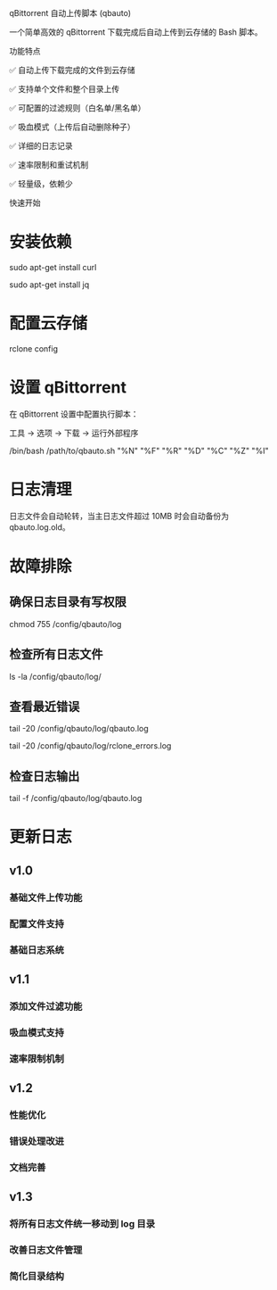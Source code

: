 qBittorrent 自动上传脚本 (qbauto)

一个简单高效的 qBittorrent 下载完成后自动上传到云存储的 Bash 脚本。

功能特点

✅ 自动上传下载完成的文件到云存储

✅ 支持单个文件和整个目录上传

✅ 可配置的过滤规则（白名单/黑名单）

✅ 吸血模式（上传后自动删除种子）

✅ 详细的日志记录

✅ 速率限制和重试机制

✅ 轻量级，依赖少

快速开始


# 安装依赖

sudo apt-get install curl

sudo apt-get install jq

# 配置云存储

rclone config

# 设置 qBittorrent

在 qBittorrent 设置中配置执行脚本：

工具 → 选项 → 下载 → 运行外部程序

/bin/bash /path/to/qbauto.sh "%N" "%F" "%R" "%D" "%C" "%Z" "%I"

# 日志清理

日志文件会自动轮转，当主日志文件超过 10MB 时会自动备份为 qbauto.log.old。

# 故障排除

## 确保日志目录有写权限

chmod 755 /config/qbauto/log

## 检查所有日志文件

ls -la /config/qbauto/log/

## 查看最近错误

tail -20 /config/qbauto/log/qbauto.log

tail -20 /config/qbauto/log/rclone_errors.log

## 检查日志输出

tail -f /config/qbauto/log/qbauto.log

# 更新日志

## v1.0

### 基础文件上传功能

### 配置文件支持

### 基础日志系统

## v1.1

### 添加文件过滤功能

### 吸血模式支持

### 速率限制机制

## v1.2

### 性能优化

### 错误处理改进

### 文档完善

## v1.3

### 将所有日志文件统一移动到 log 目录

### 改善日志文件管理

### 简化目录结构






